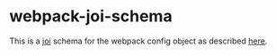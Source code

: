 # webpack-joi-schema

This is a [joi](https://github.com/hapijs/joi) schema for the webpack config object as described [here](https://webpack.github.io/docs/configuration.html).
